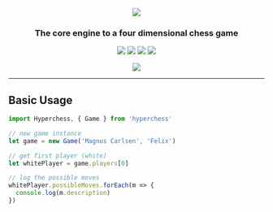 
<p align="center"><img src="https://felixpitau.github.io/img/projects/hyperchess/hyperchess-logo.svg"</p>
<h3 align="center">The core engine to a four dimensional chess game</h3>
<p align="center">
  <img src="https://img.shields.io/badge/test-32%20passing%2C%2015%20failing-red.svg">
  <img src="https://img.shields.io/badge/license-MIT-lightgrey.svg">
  <img src="https://img.shields.io/badge/npm%20package-0.1.1-brightgreen.svg">
  <img src="https://img.shields.io/badge/code%20style-standard-lightgrey.svg">
</p>
<p align="center">
  <img src="https://nodei.co/npm/hyperchess.png">
</p>

---

## Basic Usage
```js
import Hyperchess, { Game } from 'hyperchess'

// new game instance
let game = new Game('Magnus Carlsen', 'Felix')

// get first player (white)
let whitePlayer = game.players[0]

// log the possible moves
whitePlayer.possibleMoves.forEach(m => {
  console.log(m.description)
})
```
